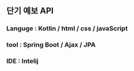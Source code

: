 ## 단기 예보 API

### Languge : Kotlin / html / css / javaScript 
### tool : Spring Boot / Ajax / JPA 
### IDE : Intelij


